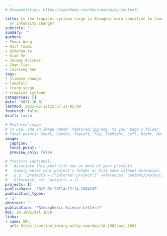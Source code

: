 ```yaml
---
# Documentation: https://wowchemy.com/docs/managing-content/

title: Is the tropical cyclone surge in Shanghai more sensitive to landfall location
  or intensity change?
subtitle: ''
summary: ''
authors:
- Shuai Wang
- Ralf Toumi
- Qinghua Ye
- Qian Ke
- Jeremy Bricker
- Zhan Tian
- Laixiang Sun
tags:
- climate change
- landfall
- storm surge
- tropical cyclone
categories: []
date: '2021-10-01'
lastmod: 2022-02-12T22:57:21-05:00
featured: false
draft: false

# Featured image
# To use, add an image named `featured.jpg/png` to your page's folder.
# Focal points: Smart, Center, TopLeft, Top, TopRight, Left, Right, BottomLeft, Bottom, BottomRight.
image:
  caption: ''
  focal_point: ''
  preview_only: false

# Projects (optional).
#   Associate this post with one or more of your projects.
#   Simply enter your project's folder or file name without extension.
#   E.g. `projects = ["internal-project"]` references `content/project/deep-learning/index.md`.
#   Otherwise, set `projects = []`.
projects: []
publishDate: '2022-02-28T14:12:24.288418Z'
publication_types:
- '2'
abstract: ''
publication: '*Atmospheric Science Letters*'
doi: 10.1002/asl.1058
links:
- name: URL
  url: https://onlinelibrary.wiley.com/doi/10.1002/asl.1058
---
```

